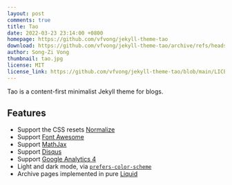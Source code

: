 ```yaml
---
layout: post
comments: true
title: Tao
date: 2022-03-23 23:14:00 +0800
homepage: https://github.com/vfvong/jekyll-theme-tao
download: https://github.com/vfvong/jekyll-theme-tao/archive/refs/heads/main.zip
author: Song-Zi Vong
thumbnail: tao.jpg
license: MIT
license_link: https://github.com/vfvong/jekyll-theme-tao/blob/main/LICENSE.txt
---
```


Tao is a content-first minimalist Jekyll theme for blogs.

## Features

* Support the CSS resets [Normalize](https://github.com/necolas/normalize.css)
* Support [Font Awesome](https://fontawesome.com/)
* Support [MathJax](https://www.mathjax.org/)
* Support [Disqus](https://disqus.com/)
* Support [Google Analytics 4](https://analytics.google.com/analytics/web/)
* Light and dark mode, via [`prefers-color-scheme`](https://web.dev/prefers-color-scheme/)
* Archive pages implemented in pure [Liquid](https://shopify.github.io/liquid/)
